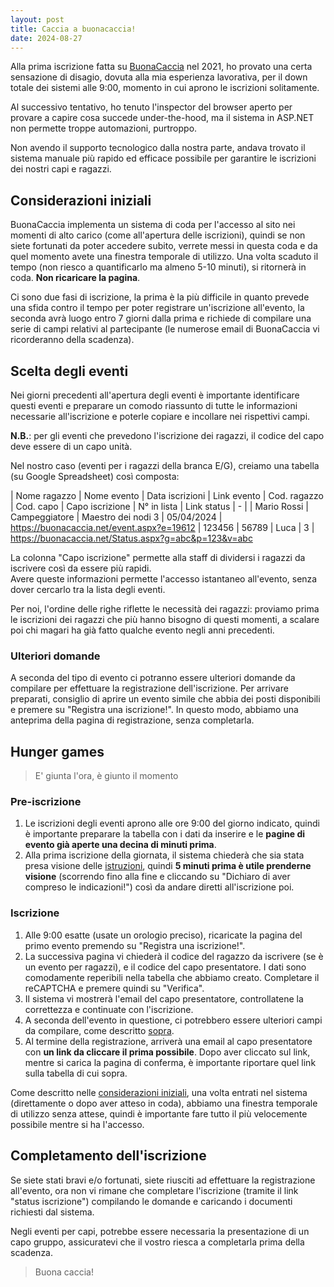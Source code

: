 ```yaml
---
layout: post
title: Caccia a buonacaccia!
date: 2024-08-27
---
```


Alla prima iscrizione fatta su [BuonaCaccia](https://buonacaccia.net/) nel 2021, ho provato una certa sensazione di disagio, dovuta alla mia esperienza lavorativa, per il down totale dei sistemi alle 9:00, momento in cui aprono le iscrizioni solitamente.

Al successivo tentativo, ho tenuto l'inspector del browser aperto per provare a capire cosa succede under-the-hood, ma il sistema in ASP.NET non permette troppe automazioni, purtroppo.

Non avendo il supporto tecnologico dalla nostra parte, andava trovato il sistema manuale più rapido ed efficace possibile per garantire le iscrizioni dei nostri capi e ragazzi.

## Considerazioni iniziali

BuonaCaccia implementa un sistema di coda per l'accesso al sito nei momenti di alto carico (come all'apertura delle iscrizioni), quindi se non siete fortunati da poter accedere subito, verrete messi in questa coda e da quel momento avete una finestra temporale di utilizzo. Una volta scaduto il tempo (non riesco a quantificarlo ma almeno 5-10 minuti), si ritornerà in coda. **Non ricaricare la pagina**.

Ci sono due fasi di iscrizione, la prima è la più difficile in quanto prevede una sfida contro il tempo per poter registrare un'iscrizione all'evento, la seconda avrà luogo entro 7 giorni dalla prima e richiede di compilare una serie di campi relativi al partecipante (le numerose email di BuonaCaccia vi ricorderanno della scadenza).

## Scelta degli eventi

Nei giorni precedenti all'apertura degli eventi è importante identificare questi eventi e preparare un comodo riassunto di tutte le informazioni necessarie all'iscrizione e poterle copiare e incollare nei rispettivi campi.

**N.B.**: per gli eventi che prevedono l'iscrizione dei ragazzi, il codice del capo deve essere di un capo unità.

Nel nostro caso (eventi per i ragazzi della branca E/G), creiamo una tabella (su Google Spreadsheet) così composta:

| Nome ragazzo | Nome evento | Data iscrizioni | Link evento | Cod. ragazzo | Cod. capo | Capo iscrizione | N° in lista | Link status
| - |
| Mario Rossi | Campeggiatore \| Maestro dei nodi 3 | 05/04/2024 | https://buonacaccia.net/event.aspx?e=19612 | 123456 | 56789 | Luca | 3 | https://buonacaccia.net/Status.aspx?g=abc&p=123&v=abc

La colonna "Capo iscrizione" permette alla staff di dividersi i ragazzi da iscrivere così da essere più rapidi.   
Avere queste informazioni permette l'accesso istantaneo all'evento, senza dover cercarlo tra la lista degli eventi.

Per noi, l'ordine delle righe riflette le necessità dei ragazzi: proviamo prima le iscrizioni dei ragazzi che più hanno bisogno di questi momenti, a scalare poi chi magari ha già fatto qualche evento negli anni precedenti.

### Ulteriori domande

A seconda del tipo di evento ci potranno essere ulteriori domande da compilare per effettuare la registrazione dell'iscrizione. Per arrivare preparati, consiglio di aprire un evento simile che abbia dei posti disponibili e premere su "Registra una iscrizione!". In questo modo, abbiamo una anteprima della pagina di registrazione, senza completarla.

## Hunger games

> E' giunta l'ora, è giunto il momento

### Pre-iscrizione

1. Le iscrizioni degli eventi aprono alle ore 9:00 del giorno indicato, quindi è importante preparare la tabella con i dati da inserire e le **pagine di evento già aperte una decina di minuti prima**.
2. Alla prima iscrizione della giornata, il sistema chiederà che sia stata presa visione delle [istruzioni](https://buonacaccia.net/Instructions.aspx), quindi **5 minuti prima è utile prenderne visione** (scorrendo fino alla fine e cliccando su "Dichiaro di aver compreso le indicazioni!") così da andare diretti all'iscrizione poi.

### Iscrizione

1. Alle 9:00 esatte (usate un orologio preciso), ricaricate la pagina del primo evento premendo su "Registra una iscrizione!".
2. La successiva pagina vi chiederà il codice del ragazzo da iscrivere (se è un evento per ragazzi), e il codice del capo presentatore. I dati sono comodamente reperibili nella tabella che abbiamo creato. Completare il reCAPTCHA e premere quindi su "Verifica".
3. Il sistema vi mostrerà l'email del capo presentatore, controllatene la correttezza e continuate con l'iscrizione.
4. A seconda dell'evento in questione, ci potrebbero essere ulteriori campi da compilare, come descritto [sopra](#ulteriori-domande).
5. Al termine della registrazione, arriverà una email al capo presentatore con **un link da cliccare il prima possibile**. Dopo aver cliccato sul link, mentre si carica la pagina di conferma, è importante riportare quel link sulla tabella di cui sopra.

Come descritto nelle [considerazioni iniziali](#considerazioni-iniziali), una volta entrati nel sistema (direttamente o dopo aver atteso in coda), abbiamo una finestra temporale di utilizzo senza attese, quindi è importante fare tutto il più velocemente possibile mentre si ha l'accesso.

## Completamento dell'iscrizione

Se siete stati bravi e/o fortunati, siete riusciti ad effettuare la registrazione all'evento, ora non vi rimane che completare l'iscrizione (tramite il link "status iscrizione") compilando le domande e caricando i documenti richiesti dal sistema.

Negli eventi per capi, potrebbe essere necessaria la presentazione di un capo gruppo, assicuratevi che il vostro riesca a completarla prima della scadenza.

> Buona caccia!
